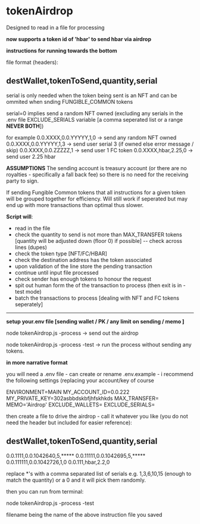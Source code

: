 # tokenAirdrop

Designed to read in a file for processing

**now supports a token id of 'hbar' to send hbar via airdrop**

**instructions for running towards the bottom**

file format (headers):
## destWallet,tokenToSend,quantity,serial

serial is only needed when the token being sent is an NFT and can be ommited when snding FUNGIBLE_COMMON tokens

serial=0 implies send a random NFT owned (excluding any serials in the .env file EXCLUDE_SERIALS variable [a comma seperated list or a range **NEVER BOTH**])

for example
0.0.XXXX,0.0.YYYYY,1,0  -> send any random NFT owned
0.0.XXXX,0.0.YYYYY,1,3  -> send user serial 3 (if owned else error message / skip)
0.0.XXXX,0.0.ZZZZZ,1	-> send user 1 FC token
0.0.XXXX,hbar,2.25,0	-> send user 2.25 hbar

**ASSUMPTIONS**
The sending account is treasury account (or there are no royalties - specifically a fall back fee) so there is no need for the receiving party to sign.

If sending Fungible Common tokens that all instructions for a given token will be grouped together for efficiency. Will still work if seperated but may end up with more transactions than optimal thus slower.

**Script will**:
 * read in the file
 * check the quantity to send is not more than MAX_TRANSFER tokens [quantity will be adjusted down (floor 0) if possible] -- check across lines (dupes)
 * check the token type [NFT/FC/HBAR]
 * check the destination address has the token associated
 * upon validation of the line store the pending transaction
 * continue until input file processed
 * check sender has enough tokens to honour the request
 * spit out human form the of the transaction to process (then exit is in -test mode)
 * batch the transactions to process [dealing with NFT and FC tokens seperately]

-------

**setup your.env file [sending wallet / PK / any limit on sending / memo ]**

node tokenAirdrop.js -process <filename>
  -> send out the airdrop 

node tokenAirdrop.js -process <filename> -test
  -> run the process without sending any tokens.

**in more narrative format**

you will need a .env file - can create or rename .env.example - i recommend the following settings (replacing your account/key of course 

ENVIRONMENT=MAIN
MY_ACCOUNT_ID=0.0.222
MY_PRIVATE_KEY=302asbbdskbfjhfskhkds
MAX_TRANSFER=
MEMO='Airdrop'
EXCLUDE_WALLETS=
EXCLUDE_SERIALS=


then create a file to drive the airdrop - call it whatever you like (you do not need the header but included for easier reference):
## destWallet,tokenToSend,quantity,serial
0.0.1111,0.0.1042640,5,*****
0.0.11111,0.0.1042695,5,*****
0.0.111111,0.0.1042726,1,0
0.0.111,hbar,2.2,0


replace *'s with a comma separated list of serials e.g. 1,3,6,10,15 (enough to match the quantity) or a 0 and it will pick them randomly.

then you can run from terminal:

node tokenAirdrop.js -process <filename> -test

filename being the name of the above instruction file you saved